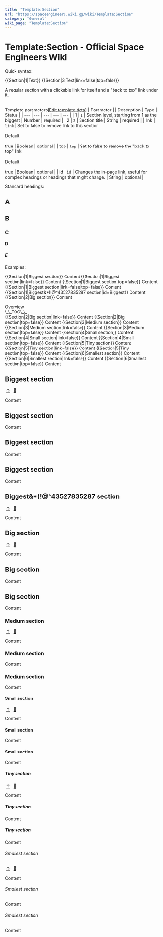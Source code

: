 ```yaml
---
title: "Template:Section"
url: "https://spaceengineers.wiki.gg/wiki/Template:Section"
category: "General"
wiki_page: "Template:Section"
---
```


# Template:Section - Official Space Engineers Wiki

  
Quick syntax:

{{Section|1|Text}}
{{Section|3|Text|link=false|top=false}}

A regular section with a clickable link for itself and a "back to top" link under it.

|     |     |     |     |     |
| --- | --- | --- | --- | --- |
Template parameters\[[Edit template data](https://spaceengineers.wiki.gg/wiki/Template:Section?action=edit&templatedata=edit "Template:Section")\]
| Parameter |     | Description | Type | Status |
| --- | --- | --- | --- | --- |
| 1   | `1` | Section level, starting from 1 as the biggest | Number | required |
| 2   | `2` | Section title | String | required |
| link | `link` | Set to false to remove link to this section<br><br>Default<br><br>true | Boolean | optional |
| top | `top` | Set to false to remove the "back to top" link<br><br>Default<br><br>true | Boolean | optional |
| id  | `id` | Changes the in-page link, useful for complex headings or headings that might change. | String | optional |

Standard headings:

## A

## B

### C

#### D

##### E

Examples:

{{Section|1|Biggest section}}
Content
{{Section|1|Biggest section|link=false}}
Content
{{Section|1|Biggest section|top=false}}
Content
{{Section|1|Biggest section|link=false|top=false}}
Content
{{Section|1|Biggest&\*(!@^43527835287 section|id=Biggest}}
Content
{{Section|2|Big section}}
Content
<div class="wikigg-TutorialSideBar">
<div class="wikigg-TutorialTocHeader">Overview</div>
<div class="wikigg-TutorialToc">\_\_TOC\_\_</div>
</div>
{{Section|2|Big section|link=false}}
Content
{{Section|2|Big section|top=false}}
Content
{{Section|3|Medium section}}
Content
{{Section|3|Medium section|link=false}}
Content
{{Section|3|Medium section|top=false}}
Content
{{Section|4|Small section}}
Content
{{Section|4|Small section|link=false}}
Content
{{Section|4|Small section|top=false}}
Content
{{Section|5|Tiny section}}
Content
{{Section|5|Tiny section|link=false}}
Content
{{Section|5|Tiny section|top=false}}
Content
{{Section|6|Smallest section}}
Content
{{Section|6|Smallest section|link=false}}
Content
{{Section|6|Smallest section|top=false}}
Content

## Biggest section

 [↑](#toc)   [🔗](#Biggest_section) 

Content

## Biggest section

Content

## Biggest section

Content

## Biggest section

Content

## Biggest&\*(!@^43527835287 section

 [↑](#toc)   [🔗](#Biggest) 

Content

## Big section

 [↑](#toc)   [🔗](#Big_section) 

Content

## Big section

Content

## Big section

Content

### Medium section

 [↑](#toc)   [🔗](#Medium_section) 

Content

### Medium section

Content

### Medium section

Content

#### Small section

 [↑](#toc)   [🔗](#Small_section) 

Content

#### Small section

Content

#### Small section

Content

##### Tiny section

 [↑](#toc)   [🔗](#Tiny_section) 

Content

##### Tiny section

Content

##### Tiny section

Content

###### Smallest section

 [↑](#toc)   [🔗](#Smallest_section) 

Content

###### Smallest section

Content

###### Smallest section

Content